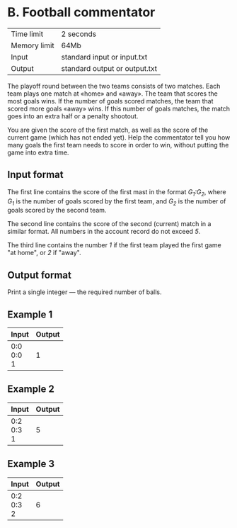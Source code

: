 # B. Football commentator
<table>
  <tr>
      <td>Time limit</td>
      <td>2 seconds</td>
  </tr>
  <tr>
      <td>Memory limit</td>
      <td>64Mb</td>
  </tr>
  <tr>
      <td>Input</td>
      <td>standard input or input.txt</td>
  </tr>
  <tr>
      <td>Output</td>
      <td>standard output or output.txt</td>
  </tr>
</table>

The playoff round between the two teams consists of two matches. Each team plays one match at «home» and «away». 
The team that scores the most goals wins. If the number of goals scored matches, the team that scored more
goals «away» wins. If this number of goals matches, the match goes into an extra half or a penalty shootout.  

You are given the score of the first match, as well as the score of the current game (which has not ended yet). Help the commentator tell you how
many goals the first team needs to score in order to win, without putting the game into extra time.

## Input format
The first line contains the score of the first mast in the format <i>G<sub>1</sub>:G<sub>2</sub></i>, where <i>G<sub>1</sub></i> is the number of goals scored
by the first team, and <i>G<sub>2</sub></i> is the number of goals scored by the second team.  

The second line contains the score of the second (current) match in a similar format. All numbers in the account
record do not exceed <i>5</i>.  

The third line contains the number <i>1</i> if the first team played the first game "at home", or <i>2</i> if "away".

## Output format
Print a single integer — the required number of balls.

## Example 1
| Input              | Output |
|:-------------------|:-------|
| 0:0</br>0:0</br> 1 | 1      |

## Example 2
| Input              | Output |
|:-------------------|:-------|
| 0:2</br>0:3</br> 1 | 5      |

## Example 3
| Input              | Output |
|:-------------------|:-------|
| 0:2</br>0:3</br> 2 | 6      |
